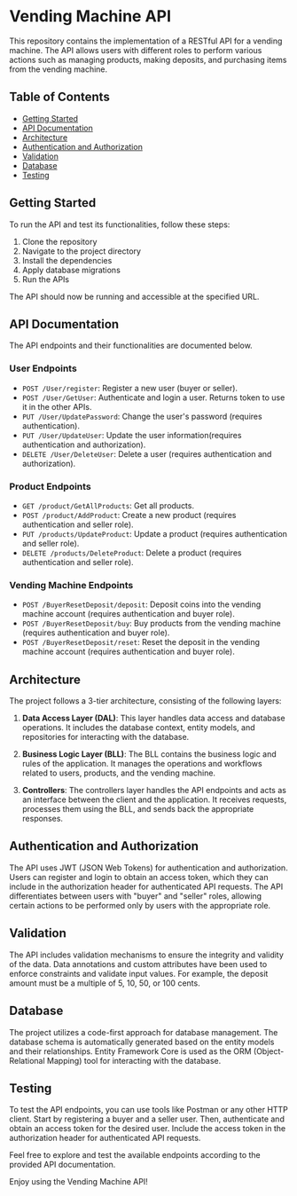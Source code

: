 # Vending Machine API

This repository contains the implementation of a RESTful API for a vending machine. The API allows users with different roles to perform various actions such as managing products, making deposits, and purchasing items from the vending machine.

## Table of Contents

- [Getting Started](#getting-started)
- [API Documentation](#api-documentation)
- [Architecture](#architecture)
- [Authentication and Authorization](#authentication-and-authorization)
- [Validation](#validation)
- [Database](#database)
- [Testing](#testing)

## Getting Started

To run the API and test its functionalities, follow these steps:

1. Clone the repository
2. Navigate to the project directory
3. Install the dependencies
4. Apply database migrations
5. Run the APIs

The API should now be running and accessible at the specified URL.

## API Documentation

The API endpoints and their functionalities are documented below.

### User Endpoints

- `POST /User/register`: Register a new user (buyer or seller).
- `POST /User/GetUser`: Authenticate and login a user. Returns token to use it in the other APIs.
- `PUT /User/UpdatePassword`: Change the user's password (requires authentication).
- `PUT /User/UpdateUser`: Update the user information(requires authentication and authorization).
- `DELETE /User/DeleteUser`: Delete a user (requires authentication and authorization).

### Product Endpoints

- `GET /product/GetAllProducts`: Get all products.
- `POST /product/AddProduct`: Create a new product (requires authentication and seller role).
- `PUT /products/UpdateProduct`: Update a product (requires authentication and seller role).
- `DELETE /products/DeleteProduct`: Delete a product (requires authentication and seller role).

### Vending Machine Endpoints

- `POST /BuyerResetDeposit/deposit`: Deposit coins into the vending machine account (requires authentication and buyer role).
- `POST /BuyerResetDeposit/buy`: Buy products from the vending machine (requires authentication and buyer role).
- `POST /BuyerResetDeposit/reset`: Reset the deposit in the vending machine account (requires authentication and buyer role).

## Architecture

The project follows a 3-tier architecture, consisting of the following layers:

1. **Data Access Layer (DAL)**: This layer handles data access and database operations. It includes the database context, entity models, and repositories for interacting with the database.

2. **Business Logic Layer (BLL)**: The BLL contains the business logic and rules of the application. It manages the operations and workflows related to users, products, and the vending machine.

3. **Controllers**: The controllers layer handles the API endpoints and acts as an interface between the client and the application. It receives requests, processes them using the BLL, and sends back the appropriate responses.

## Authentication and Authorization

The API uses JWT (JSON Web Tokens) for authentication and authorization. Users can register and login to obtain an access token, which they can include in the authorization header for authenticated API requests. The API differentiates between users with "buyer" and "seller" roles, allowing certain actions to be performed only by users with the appropriate role.

## Validation

The API includes validation mechanisms to ensure the integrity and validity of the data. Data annotations and custom attributes have been used to enforce constraints and validate input values. For example, the deposit amount must be a multiple of 5, 10, 50, or 100 cents.

## Database

The project utilizes a code-first approach for database management. The database schema is automatically generated based on the entity models and their relationships. Entity Framework Core is used as the ORM (Object-Relational Mapping) tool for interacting with the database.


## Testing

To test the API endpoints, you can use tools like Postman or any other HTTP client. Start by registering a buyer and a seller user. Then, authenticate and obtain an access token for the desired user. Include the access token in the authorization header for authenticated API requests.

Feel free to explore and test the available endpoints according to the provided API documentation.

Enjoy using the Vending Machine API!
